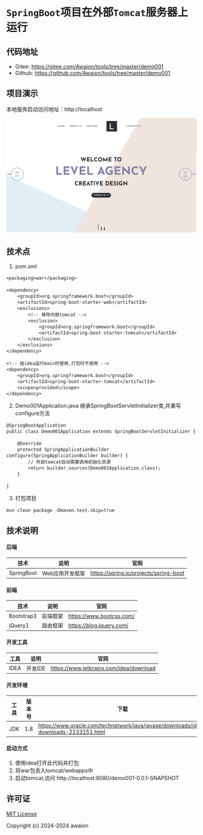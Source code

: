 # `SpringBoot`项目在外部`Tomcat`服务器上运行

## 代码地址

- Gitee: https://gitee.com/Awaion/tools/tree/master/demo001
- Github: https://github.com/Awaion/tools/tree/master/demo001 

## 项目演示

本地服务启动访问地址：http://localhost

![首页](src/main/resources/document/20240406164219.jpg)

## 技术点

1. pom.xml

```
<packaging>war</packaging>

<dependency>
    <groupId>org.springframework.boot</groupId>
    <artifactId>spring-boot-starter-web</artifactId>
    <exclusions>
        <!-- 移除内嵌tomcat -->
        <exclusion>
            <groupId>org.springframework.boot</groupId>
            <artifactId>spring-boot-starter-tomcat</artifactId>
        </exclusion>
    </exclusions>
</dependency>

<!-- 给idea运行main时使用,打包时不使用 -->
<dependency>
    <groupId>org.springframework.boot</groupId>
    <artifactId>spring-boot-starter-tomcat</artifactId>
    <scope>provided</scope>
</dependency>
```

2. Demo001Application.java 继承SpringBootServletInitializer类,并重写configure方法

```code
@SpringBootApplication
public class Demo001Application extends SpringBootServletInitializer {

    @Override
    protected SpringApplicationBuilder configure(SpringApplicationBuilder builder) {
        // 外部tomcat启动需要调用初始化资源
        return builder.sources(Demo001Application.class);
    }

}
```

3. 打包项目

``` code
mvn clean package -Dmaven.test.skip=true
```

## 技术说明

#### 后端

| 技术                 | 说明                | 官网                                           |
| -------------------- | ------------------- | ---------------------------------------------- |
| SpringBoot           | Web应用开发框架      | https://spring.io/projects/spring-boot         |

#### 前端

| 技术         | 说明                   | 官网                                   |
| ----------  | ---------------------  | -------------------------------------- |
| Bootstrap3  | 前端框架               | https://www.bootcss.com/               |
| jQuery1     | 路由框架               | https://blog.jquery.com/               |

#### 开发工具

| 工具          | 说明                | 官网                                            |
| ------------- | ------------------- | ----------------------------------------------- |
| IDEA          | 开发IDE             | https://www.jetbrains.com/idea/download         |

#### 开发环境

| 工具          | 版本号  | 下载                                                                                 |
| ------------- | ------ | ------------------------------------------------------------                         |
| JDK           | 1.8    | https://www.oracle.com/technetwork/java/javase/downloads/jdk8-downloads-2133151.html |

#### 启动方式

1. 使用idea打开此代码并打包
2. 将war包丢入tomcat/webapps中
3. 启动tomcat,访问 http://localhost:8080/demo001-0.0.1-SNAPSHOT

## 许可证
[MIT License](https://opensource.org/license/mit)

Copyright (c) 2024-2024 awaion


